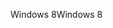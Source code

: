 <span data-ttu-id="4f727-101">Windows 8</span><span class="sxs-lookup"><span data-stu-id="4f727-101">Windows 8</span></span>